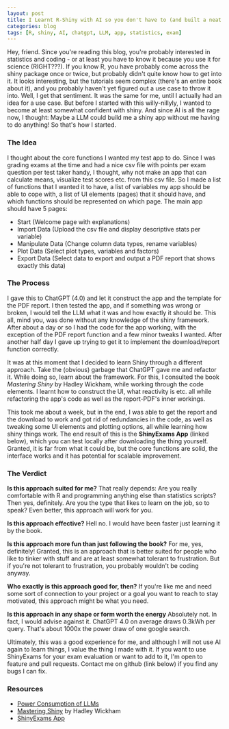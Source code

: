 ```yaml
---
layout: post
title: I Learnt R-Shiny with AI so you don't have to (and built a neat little app in the process)
categories: blog
tags: [R, shiny, AI, chatgpt, LLM, app, statistics, exam]
---
```

Hey, friend. Since you're reading this blog, you're probably interested in statistics and coding - or at least you have to know it because you use it for science (RIGHT???). If you know R, you have probably come across the shiny package once or twice, but probably didn't quite know how to get into it. It looks interesting, but the tutorials seem complex (there's an entire book about it), and you probably haven't yet figured out a use case to throw it into. Well, I get that sentiment. It was the same for me, until I actually had an idea for a use case. But before I started with this willy-nillyly, I wanted to become at least somewhat confident with shiny. And since AI is all the rage now, I thought: Maybe a LLM could build me a shiny app without me having to do anything! So that's how I started. 

### The Idea

I thought about the core functions I wanted my test app to do. Since I was grading exams at the time and had a nice csv file with points per exam question per test taker handy, I thought, why not make an app that can calculate means, visualize test scores etc. from this csv file. So I made a list of functions that I wanted it to have, a list of variables my app should be able to cope with, a list of UI elements (pages) that it should have, and which functions should be represented on which page. The main app should have 5 pages: 

- Start (Welcome page with explanations)
- Import Data (Upload the csv file and display descriptive stats per variable)
- Manipulate Data (Change column data types, rename variables)
- Plot Data (Select plot types, variables and factors)
- Export Data (Select data to export and output a PDF report that shows exactly this data)

### The Process

I gave this to ChatGPT (4.0) and let it construct the app and the template for the PDF report. I then tested the app, and if something was wrong or broken, I would tell the LLM what it was and how exactly it should be. This all, mind you, was done without any knowledge of the shiny framework. After about a day or so I had the code for the app working, with the exception of the PDF report function and a few minor tweaks I wanted. After another half day I gave up trying to get it to implement the download/report function correctly. 

It was at this moment that I decided to learn Shiny through a different approach. Take the (obvious) garbage that ChatGPT gave me and refactor it. While doing so, learn about the framework. For this, I consulted the book *Mastering Shiny* by Hadley Wickham, while working through the code elements. I learnt how to construct the UI, what reactivity is etc. all while refactoring the app's code as well as the report-PDF's inner workings. 

This took me about a week, but in the end, I was able to get the report and the download to work and got rid of redundancies in the code, as well as tweaking some UI elements and plotting options, all while learning how shiny things work. The end result of this is the **ShinyExams App** (linked below), which you can test locally after downloading the thing yourself. Granted, it is far from what it could be, but the core functions are solid, the interface works and it has potential for scalable improvement. 

### The Verdict

**Is this approach suited for me?** 
That really depends: Are you really comfortable with R and programming anything else than statistics scripts? Then yes, definitely. Are you the type that likes to learn on the job, so to speak? Even better, this approach will work for you. 

**Is this approach effective?** 
Hell no. I would have been faster just learning it by the book.

**Is this approach more fun than just following the book?**
For me, yes, definitely! Granted, this is an approach that is better suited for people who like to tinker with stuff and are at least somewhat tolerant to frustration. But if you're not tolerant to frustration, you probably wouldn't be coding anyway.

**Who exactly is this approach good for, then?**
If you're like me and need some sort of connection to your project or a goal you want to reach to stay motivated, this approach might be what you need.

**Is this approach in any shape or form worth the energy**
Absolutely not. In fact, I would advise against it. ChatGPT 4.0 on average draws 0.3kWh per query. That's about 1000x the power draw of one google search. 

Ultimately, this was a good experience for me, and although I will not use AI again to learn things, I value the thing I made with it. If you want to use ShinyExams for your exam evaluation or want to add to it, I'm open to feature and pull requests. Contact me on github (link below) if you find any bugs I can fix.  

### Resources

- [Power Consumption of LLMs](https://www.linkedin.com/pulse/watts-our-query-decoding-energy-ai-interactions-archana-vaidheeswaran-gvmuc)
- [Mastering Shiny](https://mastering-shiny.org/index.html) by Hadley Wickham
- [ShinyExams App](https://github.com/K4tana/ShinyExams)

